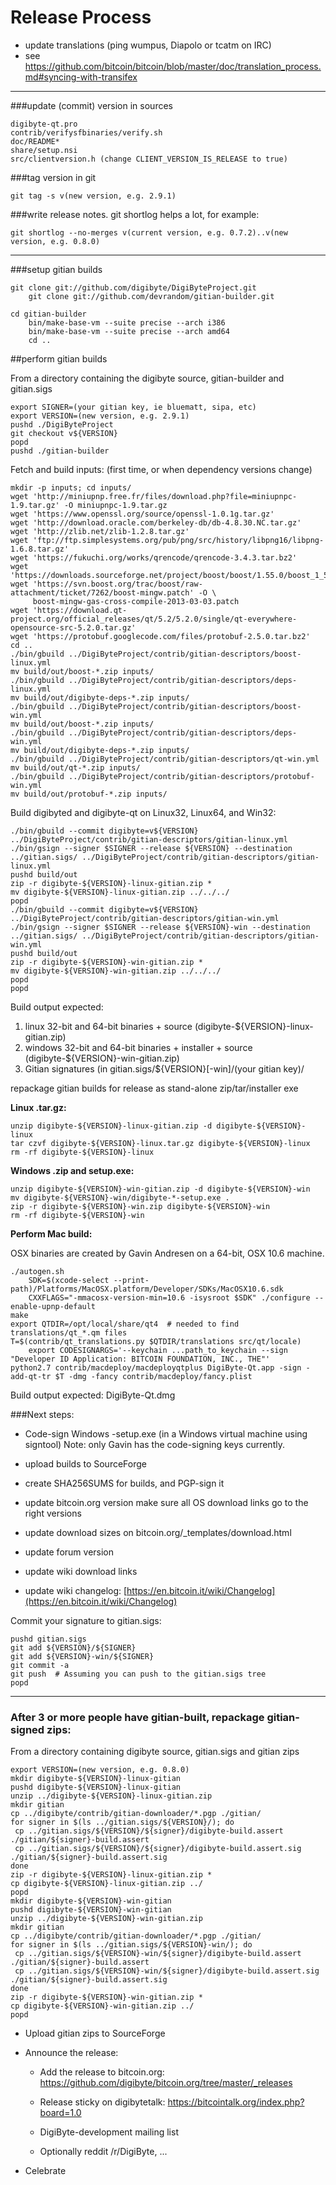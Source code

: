 Release Process
====================

* update translations (ping wumpus, Diapolo or tcatm on IRC)
* see https://github.com/bitcoin/bitcoin/blob/master/doc/translation_process.md#syncing-with-transifex

* * *

###update (commit) version in sources


	digibyte-qt.pro
	contrib/verifysfbinaries/verify.sh
	doc/README*
	share/setup.nsi
	src/clientversion.h (change CLIENT_VERSION_IS_RELEASE to true)

###tag version in git

	git tag -s v(new version, e.g. 2.9.1)

###write release notes. git shortlog helps a lot, for example:

	git shortlog --no-merges v(current version, e.g. 0.7.2)..v(new version, e.g. 0.8.0)

* * *

###setup gitian builds

 	git clone git://github.com/digibyte/DigiByteProject.git
    	git clone git://github.com/devrandom/gitian-builder.git
 	
 	cd gitian-builder
    	bin/make-base-vm --suite precise --arch i386
    	bin/make-base-vm --suite precise --arch amd64
    	cd ..

##perform gitian builds

 From a directory containing the digibyte source, gitian-builder and gitian.sigs
  
	export SIGNER=(your gitian key, ie bluematt, sipa, etc)
	export VERSION=(new version, e.g. 2.9.1)
	pushd ./DigiByteProject
	git checkout v${VERSION}
	popd
	pushd ./gitian-builder

 Fetch and build inputs: (first time, or when dependency versions change)

	mkdir -p inputs; cd inputs/
	wget 'http://miniupnp.free.fr/files/download.php?file=miniupnpc-1.9.tar.gz' -O miniupnpc-1.9.tar.gz
	wget 'https://www.openssl.org/source/openssl-1.0.1g.tar.gz'
	wget 'http://download.oracle.com/berkeley-db/db-4.8.30.NC.tar.gz'
	wget 'http://zlib.net/zlib-1.2.8.tar.gz'
	wget 'ftp://ftp.simplesystems.org/pub/png/src/history/libpng16/libpng-1.6.8.tar.gz'
	wget 'https://fukuchi.org/works/qrencode/qrencode-3.4.3.tar.bz2'
	wget 'https://downloads.sourceforge.net/project/boost/boost/1.55.0/boost_1_55_0.tar.bz2'
	wget 'https://svn.boost.org/trac/boost/raw-attachment/ticket/7262/boost-mingw.patch' -O \ 
	     boost-mingw-gas-cross-compile-2013-03-03.patch
	wget 'https://download.qt-project.org/official_releases/qt/5.2/5.2.0/single/qt-everywhere-opensource-src-5.2.0.tar.gz'
	wget 'https://protobuf.googlecode.com/files/protobuf-2.5.0.tar.bz2'
	cd ..
	./bin/gbuild ../DigiByteProject/contrib/gitian-descriptors/boost-linux.yml
	mv build/out/boost-*.zip inputs/
	./bin/gbuild ../DigiByteProject/contrib/gitian-descriptors/deps-linux.yml
	mv build/out/digibyte-deps-*.zip inputs/
	./bin/gbuild ../DigiByteProject/contrib/gitian-descriptors/boost-win.yml
	mv build/out/boost-*.zip inputs/
	./bin/gbuild ../DigiByteProject/contrib/gitian-descriptors/deps-win.yml
	mv build/out/digibyte-deps-*.zip inputs/
	./bin/gbuild ../DigiByteProject/contrib/gitian-descriptors/qt-win.yml
	mv build/out/qt-*.zip inputs/
	./bin/gbuild ../DigiByteProject/contrib/gitian-descriptors/protobuf-win.yml
	mv build/out/protobuf-*.zip inputs/

 Build digibyted and digibyte-qt on Linux32, Linux64, and Win32:
  
	./bin/gbuild --commit digibyte=v${VERSION} ../DigiByteProject/contrib/gitian-descriptors/gitian-linux.yml
	./bin/gsign --signer $SIGNER --release ${VERSION} --destination ../gitian.sigs/ ../DigiByteProject/contrib/gitian-descriptors/gitian-linux.yml
	pushd build/out
	zip -r digibyte-${VERSION}-linux-gitian.zip *
	mv digibyte-${VERSION}-linux-gitian.zip ../../../
	popd
	./bin/gbuild --commit digibyte=v${VERSION} ../DigiByteProject/contrib/gitian-descriptors/gitian-win.yml
	./bin/gsign --signer $SIGNER --release ${VERSION}-win --destination ../gitian.sigs/ ../DigiByteProject/contrib/gitian-descriptors/gitian-win.yml
	pushd build/out
	zip -r digibyte-${VERSION}-win-gitian.zip *
	mv digibyte-${VERSION}-win-gitian.zip ../../../
	popd
	popd

  Build output expected:

  1. linux 32-bit and 64-bit binaries + source (digibyte-${VERSION}-linux-gitian.zip)
  2. windows 32-bit and 64-bit binaries + installer + source (digibyte-${VERSION}-win-gitian.zip)
  3. Gitian signatures (in gitian.sigs/${VERSION}[-win]/(your gitian key)/

repackage gitian builds for release as stand-alone zip/tar/installer exe

**Linux .tar.gz:**

	unzip digibyte-${VERSION}-linux-gitian.zip -d digibyte-${VERSION}-linux
	tar czvf digibyte-${VERSION}-linux.tar.gz digibyte-${VERSION}-linux
	rm -rf digibyte-${VERSION}-linux

**Windows .zip and setup.exe:**

	unzip digibyte-${VERSION}-win-gitian.zip -d digibyte-${VERSION}-win
	mv digibyte-${VERSION}-win/digibyte-*-setup.exe .
	zip -r digibyte-${VERSION}-win.zip digibyte-${VERSION}-win
	rm -rf digibyte-${VERSION}-win

**Perform Mac build:**

  OSX binaries are created by Gavin Andresen on a 64-bit, OSX 10.6 machine.

	./autogen.sh
        SDK=$(xcode-select --print-path)/Platforms/MacOSX.platform/Developer/SDKs/MacOSX10.6.sdk
        CXXFLAGS="-mmacosx-version-min=10.6 -isysroot $SDK" ./configure --enable-upnp-default
	make
	export QTDIR=/opt/local/share/qt4  # needed to find translations/qt_*.qm files
	T=$(contrib/qt_translations.py $QTDIR/translations src/qt/locale)
        export CODESIGNARGS='--keychain ...path_to_keychain --sign "Developer ID Application: BITCOIN FOUNDATION, INC., THE"'
	python2.7 contrib/macdeploy/macdeployqtplus DigiByte-Qt.app -sign -add-qt-tr $T -dmg -fancy contrib/macdeploy/fancy.plist

 Build output expected: DigiByte-Qt.dmg

###Next steps:

* Code-sign Windows -setup.exe (in a Windows virtual machine using signtool)
 Note: only Gavin has the code-signing keys currently.

* upload builds to SourceForge

* create SHA256SUMS for builds, and PGP-sign it

* update bitcoin.org version
  make sure all OS download links go to the right versions
  
* update download sizes on bitcoin.org/_templates/download.html

* update forum version

* update wiki download links

* update wiki changelog: [https://en.bitcoin.it/wiki/Changelog](https://en.bitcoin.it/wiki/Changelog)

Commit your signature to gitian.sigs:

	pushd gitian.sigs
	git add ${VERSION}/${SIGNER}
	git add ${VERSION}-win/${SIGNER}
	git commit -a
	git push  # Assuming you can push to the gitian.sigs tree
	popd

-------------------------------------------------------------------------

### After 3 or more people have gitian-built, repackage gitian-signed zips:

From a directory containing digibyte source, gitian.sigs and gitian zips

	export VERSION=(new version, e.g. 0.8.0)
	mkdir digibyte-${VERSION}-linux-gitian
	pushd digibyte-${VERSION}-linux-gitian
	unzip ../digibyte-${VERSION}-linux-gitian.zip
	mkdir gitian
	cp ../digibyte/contrib/gitian-downloader/*.pgp ./gitian/
	for signer in $(ls ../gitian.sigs/${VERSION}/); do
	 cp ../gitian.sigs/${VERSION}/${signer}/digibyte-build.assert ./gitian/${signer}-build.assert
	 cp ../gitian.sigs/${VERSION}/${signer}/digibyte-build.assert.sig ./gitian/${signer}-build.assert.sig
	done
	zip -r digibyte-${VERSION}-linux-gitian.zip *
	cp digibyte-${VERSION}-linux-gitian.zip ../
	popd
	mkdir digibyte-${VERSION}-win-gitian
	pushd digibyte-${VERSION}-win-gitian
	unzip ../digibyte-${VERSION}-win-gitian.zip
	mkdir gitian
	cp ../digibyte/contrib/gitian-downloader/*.pgp ./gitian/
	for signer in $(ls ../gitian.sigs/${VERSION}-win/); do
	 cp ../gitian.sigs/${VERSION}-win/${signer}/digibyte-build.assert ./gitian/${signer}-build.assert
	 cp ../gitian.sigs/${VERSION}-win/${signer}/digibyte-build.assert.sig ./gitian/${signer}-build.assert.sig
	done
	zip -r digibyte-${VERSION}-win-gitian.zip *
	cp digibyte-${VERSION}-win-gitian.zip ../
	popd

- Upload gitian zips to SourceForge

- Announce the release:

  - Add the release to bitcoin.org: https://github.com/digibyte/bitcoin.org/tree/master/_releases

  - Release sticky on digibytetalk: https://bitcointalk.org/index.php?board=1.0

  - DigiByte-development mailing list

  - Optionally reddit /r/DigiByte, ...

- Celebrate 
